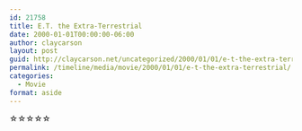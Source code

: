 ```yaml
---
id: 21758
title: E.T. the Extra-Terrestrial
date: 2000-01-01T00:00:00-06:00
author: claycarson
layout: post
guid: http://claycarson.net/uncategorized/2000/01/01/e-t-the-extra-terrestrial/
permalink: /timeline/media/movie/2000/01/01/e-t-the-extra-terrestrial/
categories:
  - Movie
format: aside
---
```

<div class="media-details"></div>

<div class="media-creator"></div>

<div class="media-rating">☆☆☆☆☆</div>